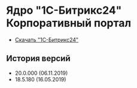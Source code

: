 # Ядро "1С-Битрикс24" Корпоративный портал

* [Скачать "1C-Битрикс24"](https://www.1c-bitrix.ru/download/intranet.php)

## История версий

* 20.0.000 (06.11.2019)
* 18.5.180 (16.05.2019)